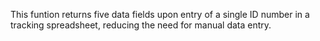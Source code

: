 This funtion returns five data fields upon entry of a single ID number in a tracking spreadsheet, reducing the need for manual data entry.
